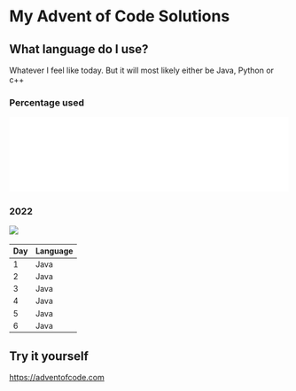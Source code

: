 # My Advent of Code Solutions



## What language do I use?
Whatever I feel like today. But it will most likely either be Java, Python or c++
### Percentage used
![Metrics](/visuals/github-metrics.svg)
### 2022
![](https://img.shields.io/badge/stars%20⭐-10-yellow)

|Day|Language|
|--|--|
|1|Java|
|2|Java|
|3|Java|
|4|Java|
|5|Java|
|6|Java|

## Try it yourself
https://adventofcode.com
